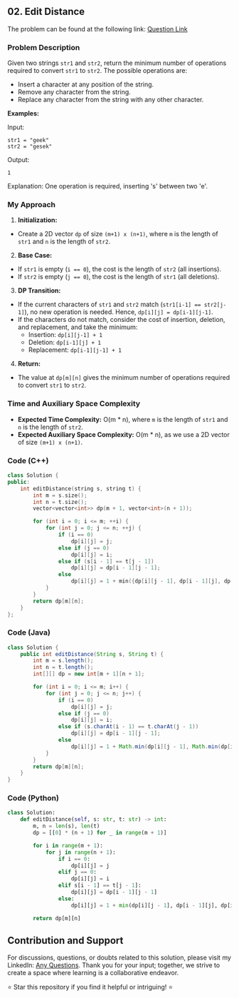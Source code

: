 ## 02. Edit Distance

The problem can be found at the following link: [Question Link](https://www.geeksforgeeks.org/problems/edit-distance3702/1)

### Problem Description

Given two strings `str1` and `str2`, return the minimum number of operations required to convert `str1` to `str2`. The possible operations are:
- Insert a character at any position of the string.
- Remove any character from the string.
- Replace any character from the string with any other character.

**Examples:**

Input:
```
str1 = "geek"
str2 = "gesek"
```
Output:
```
1
```
Explanation:
One operation is required, inserting 's' between two 'e'.

### My Approach

1. **Initialization:**
- Create a 2D vector `dp` of size `(m+1) x (n+1)`, where `m` is the length of `str1` and `n` is the length of `str2`.

2. **Base Case:**
- If `str1` is empty (`i == 0`), the cost is the length of `str2` (all insertions).
- If `str2` is empty (`j == 0`), the cost is the length of `str1` (all deletions).

3. **DP Transition:**
- If the current characters of `str1` and `str2` match (`str1[i-1] == str2[j-1]`), no new operation is needed. Hence, `dp[i][j] = dp[i-1][j-1]`.
- If the characters do not match, consider the cost of insertion, deletion, and replacement, and take the minimum:
  - Insertion: `dp[i][j-1] + 1`
  - Deletion: `dp[i-1][j] + 1`
  - Replacement: `dp[i-1][j-1] + 1`

4. **Return:**
- The value at `dp[m][n]` gives the minimum number of operations required to convert `str1` to `str2`.

### Time and Auxiliary Space Complexity

- **Expected Time Complexity:** O(m \* n), where `m` is the length of `str1` and `n` is the length of `str2`.
- **Expected Auxiliary Space Complexity:** O(m \* n), as we use a 2D vector of size `(m+1) x (n+1)`.

### Code (C++)

```cpp
class Solution {
public:
    int editDistance(string s, string t) {
        int m = s.size();
        int n = t.size();
        vector<vector<int>> dp(m + 1, vector<int>(n + 1));

        for (int i = 0; i <= m; ++i) {
            for (int j = 0; j <= n; ++j) {
                if (i == 0)
                    dp[i][j] = j;
                else if (j == 0)
                    dp[i][j] = i;
                else if (s[i - 1] == t[j - 1])
                    dp[i][j] = dp[i - 1][j - 1];
                else
                    dp[i][j] = 1 + min({dp[i][j - 1], dp[i - 1][j], dp[i - 1][j - 1]});
            }
        }
        return dp[m][n];
    }
};
```

### Code (Java)

```java
class Solution {
    public int editDistance(String s, String t) {
        int m = s.length();
        int n = t.length();
        int[][] dp = new int[m + 1][n + 1];

        for (int i = 0; i <= m; i++) {
            for (int j = 0; j <= n; j++) {
                if (i == 0)
                    dp[i][j] = j;
                else if (j == 0)
                    dp[i][j] = i;
                else if (s.charAt(i - 1) == t.charAt(j - 1))
                    dp[i][j] = dp[i - 1][j - 1];
                else
                    dp[i][j] = 1 + Math.min(dp[i][j - 1], Math.min(dp[i - 1][j], dp[i - 1][j - 1]));
            }
        }
        return dp[m][n];
    }
}
```

### Code (Python)

```python
class Solution:
    def editDistance(self, s: str, t: str) -> int:
        m, n = len(s), len(t)
        dp = [[0] * (n + 1) for _ in range(m + 1)]

        for i in range(m + 1):
            for j in range(n + 1):
                if i == 0:
                    dp[i][j] = j
                elif j == 0:
                    dp[i][j] = i
                elif s[i - 1] == t[j - 1]:
                    dp[i][j] = dp[i - 1][j - 1]
                else:
                    dp[i][j] = 1 + min(dp[i][j - 1], dp[i - 1][j], dp[i - 1][j - 1])

        return dp[m][n]
```

## Contribution and Support

For discussions, questions, or doubts related to this solution, please visit my LinkedIn: [Any Questions](https://www.linkedin.com/in/het-patel-8b110525a/).
Thank you for your input; together, we strive to create a space where learning is a collaborative endeavor.

⭐ Star this repository if you find it helpful or intriguing! ⭐
